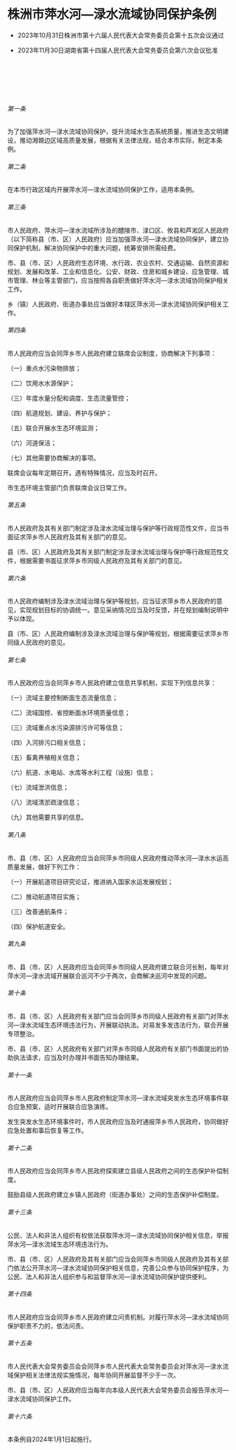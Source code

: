 # 株洲市萍水河—渌水流域协同保护条例

- 2023年10月31日株洲市第十六届人民代表大会常务委员会第十五次会议通过

- 2023年11月30日湖南省第十四届人民代表大会常务委员会第六次会议批准

<!-- INFO END -->

​

​

​

###### 第一条

为了加强萍水河—渌水流域协同保护，提升流域水生态系统质量，推进生态文明建设，推动湘赣边区域高质量发展，根据有关法律法规，结合本市实际，制定本条例。

###### 第二条

在本市行政区域内开展萍水河—渌水流域协同保护工作，适用本条例。

###### 第三条

市人民政府、萍水河—渌水流域所涉及的醴陵市、渌口区、攸县和芦淞区人民政府〔以下简称县（市、区）人民政府〕应当加强萍水河—渌水流域协同保护，建立协同保护机制，解决协同保护中的重大问题，统筹安排所需经费。

市、县（市、区）人民政府生态环境、水行政、农业农村、交通运输、自然资源和规划、发展和改革、工业和信息化、公安、财政、住房和城乡建设、应急管理、城市管理、林业等主管部门，应当按照各自职责做好萍水河—渌水流域协同保护相关工作。

乡（镇）人民政府、街道办事处应当做好本辖区萍水河—渌水流域协同保护相关工作。

###### 第四条

市人民政府应当会同萍乡市人民政府建立联席会议制度，协商解决下列事项：

（一）重点水污染物排放；

（二）饮用水水源保护；

（三）年度水量分配和调度、生态流量管控；

（四）航道规划、建设、养护与保护；

（五）联合开展水生态环境监测；

（六）河道保洁；

（七）其他需要协商解决的事项。

联席会议每年定期召开。遇有特殊情况，应当及时召开。

市生态环境主管部门负责联席会议日常工作。

###### 第五条

市人民政府及其有关部门制定涉及渌水流域治理与保护等行政规范性文件，应当书面征求萍乡市人民政府及其有关部门的意见。

县（市、区）人民政府及其有关部门制定涉及渌水流域治理与保护等行政规范性文件，根据需要书面征求萍乡市同级人民政府及其有关部门的意见。

###### 第六条

市人民政府编制涉及渌水流域治理与保护等规划，应当征求萍乡市人民政府的意见，实现规划目标的协调统一。意见采纳情况应当及时反馈，并在规划编制说明中予以体现。

县（市、区）人民政府编制涉及渌水流域治理与保护等规划，根据需要征求萍乡市同级人民政府的意见。

###### 第七条

市人民政府应当会同萍乡市人民政府建立信息共享机制，实现下列信息共享：

（一）流域主要控制断面生态流量信息；

（二）流域国控、省控断面水环境质量信息；

（三）流域重点水污染源排污许可等信息；

（四）入河排污口相关信息；

（五）畜禽养殖相关信息；

（六）航道、水电站、水库等水利工程（设施）信息；

（七）流域泄洪信息；

（八）流域清淤疏浚信息；

（九）其他需要共享的信息。

###### 第八条

市、县（市、区）人民政府应当会同萍乡市同级人民政府推动萍水河—渌水水运高质量发展，做好下列工作：

（一）开展航道项目研究论证，推进纳入国家水运发展规划；

（二）推动航道项目实施；

（三）改善通航条件；

（四）保护航道安全。

###### 第九条

市、县（市、区）人民政府应当会同萍乡市同级人民政府建立联合河长制，每年对萍水河—渌水流域开展联合巡河不少于两次，会商解决巡河中发现的问题。

###### 第十条

市、县（市、区）人民政府有关部门应当会同萍乡市同级人民政府有关部门对萍水河—渌水流域生态环境违法行为，开展联动执法。对易发多发违法行为，联合开展专项整治。

市、县（市、区）人民政府有关部门对萍乡市同级人民政府有关部门书面提出的协助执法请求，应当及时办理并书面告知办理结果。

###### 第十一条

市人民政府应当会同萍乡市人民政府制定萍水河—渌水流域突发水生态环境事件联合应急预案，适时开展联合应急演练。

发生突发水生态环境事件时，市人民政府应当及时通报萍乡市人民政府，协同做好应急处置和事后恢复等工作。

###### 第十二条

市人民政府应当会同萍乡市人民政府探索建立县级人民政府之间的生态保护补偿制度。

鼓励县级人民政府建立乡镇人民政府（街道办事处）之间的生态保护补偿制度。

###### 第十三条

公民、法人和非法人组织有权依法获取萍水河—渌水流域协同保护相关信息，举报萍水河—渌水流域生态环境违法行为。

市、县（市、区）人民政府及其有关部门应当会同萍乡市同级人民政府及其有关部门依法公开萍水河—渌水流域协同保护相关信息，完善公众参与协同保护程序，为公民、法人和非法人组织参与和监督萍水河—渌水流域协同保护提供便利。

###### 第十四条

市人民政府应当会同萍乡市人民政府建立问责机制。对履行萍水河—渌水流域协同保护职责不力的，依法问责。

###### 第十五条

市人民代表大会常务委员会会同萍乡市人民代表大会常务委员会对萍水河—渌水流域保护相关法律法规实施情况，每年协同开展监督不少于一次。

市、县（市、区）人民政府应当每年向本级人民代表大会常务委员会报告萍水河—渌水流域协同保护工作。

###### 第十六条

本条例自2024年1月1日起施行。
